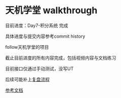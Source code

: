 # 天机学堂 walkthrough

目前进度：Day7-积分系统 完成

具体进度与提交内容参考commit history

follow天机学堂的项目

截止目前进度的所有内容完成，包括视频内容与文档练习

目前接口仅通过手动测试，没写UT

后续可能补上[复盘流程](https://camelliav.netlify.app)

[参考文档](https://b11et3un53m.feishu.cn/wiki/wikcnrigEuKkRaba6YaZubSuINf)